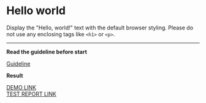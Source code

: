 # Hello world

Display the "Hello, world!" text with the default browser styling. Please do not 
use any enclosing tags like `<h1>` or `<p>`.
___

**Read the guideline before start**

[Guideline](https://mate-academy.github.io/layout_task-guideline/)

**Result**

[DEMO LINK](https://svitlanatsupryk-jul18.github.io/layout_hello-world/) <br>
[TEST REPORT LINK](https://svitlanatsupryk-jul18.github.io/layout_hello-world/report/html_report/)

